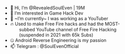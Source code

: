 - 👋 Hi, I’m @RevealedSoulEven | 19M
- 👀 I’m interested in Game Hack Dev
- 🌱 ~I’m currently~ I was working as a YouTuber
- 🔥 Used to make Free Fire hacks and had the MOST-<br>
  &nbsp;&nbsp;&nbsp;&nbsp;&nbsp;&nbsp;&nbsp;subbed YouTube channel of Free Fire Hacking<br>
  &nbsp;&nbsp;&nbsp;&nbsp;&nbsp;&nbsp;&nbsp;(suspended in 2021 with 65k Subs)
- 🤐 Android Reverse Engineering is my passion
- 📫 Telegram : @SoulEvenOfficial 

<!---
RevealedSoulEven/RevealedSoulEven is a ✨ special ✨ repository because its `README.md` (this file) appears on your GitHub profile.
You can click the Preview link to take a look at your changes.
--->
